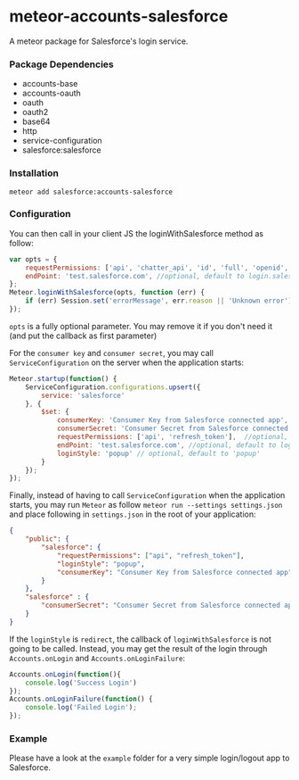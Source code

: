 # meteor-accounts-salesforce

A meteor package for Salesforce's login service.

### Package Dependencies
* accounts-base
* accounts-oauth
* oauth
* oauth2
* base64
* http
* service-configuration
* salesforce:salesforce

### Installation
```
meteor add salesforce:accounts-salesforce
```

### Configuration
You can then call in your client JS the loginWithSalesforce method as follow:
```javascript
var opts = {
	requestPermissions: ['api', 'chatter_api', 'id', 'full', 'openid', 'refresh_token', 'visualforce', 'web'],  //optional, default to 'api'
	endPoint: 'test.salesforce.com', //optional, default to login.salesforce.com
};
Meteor.loginWithSalesforce(opts, function (err) {
	if (err) Session.set('errorMessage', err.reason || 'Unknown error');
});
```
`opts` is a fully optional parameter. You may remove it if you don't need it (and put the callback as first parameter)

For the `consumer key` and `consumer secret`, you may call `ServiceConfiguration` on the server when the application starts:
```javascript
Meteor.startup(function() {
    ServiceConfiguration.configurations.upsert({
        service: 'salesforce'
    }, {
        $set: {
            consumerKey: 'Consumer Key from Salesforce connected app',
            consumerSecret: 'Consumer Secret from Salesforce connected app',
            requestPermissions: ['api', 'refresh_token'],  //optional, default to 'api' and/or may be overwritten by the client
            endPoint: 'test.salesforce.com', //optional, default to login.salesforce.com and/or may be overwritten by the client
            loginStyle: 'popup' // optional, default to 'popup'
        }
    });
});
```

Finally, instead of having to call `ServiceConfiguration` when the application starts, you may run `Meteor` as follow `meteor run --settings settings.json` and place following in `settings.json` in the root of your application:
```JSON
{
	"public": {
		"salesforce": {
			"requestPermissions": ["api", "refresh_token"],
        	"loginStyle": "popup",
       		"consumerKey": "Consumer Key from Salesforce connected app"
		}
	},
	"salesforce" : {
        "consumerSecret": "Consumer Secret from Salesforce connected app"
    }
}
```

If the `loginStyle` is `redirect`, the callback of `loginWithSalesforce` is not going to be called. Instead, you may get the result of the login through `Accounts.onLogin` and `Accounts.onLoginFailure`:
```javascript
Accounts.onLogin(function(){
    console.log('Success Login')
});
Accounts.onLoginFailure(function() {
    console.log('Failed Login');
});
```

### Example
Please have a look at the `example` folder for a very simple login/logout app to Salesforce.

